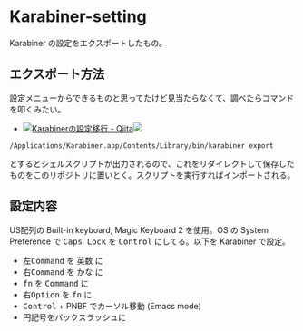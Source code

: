 # Karabiner-setting
Karabiner の設定をエクスポートしたもの。

## エクスポート方法
設定メニューからできるものと思ってたけど見当たらなくて、調べたらコマンドを叩くみたい。

- [![](http://capture.heartrails.com/75x75/shadow?http://qiita.com/icb54615/items/9c7a5366e23496bfacd5)](http://qiita.com/icb54615/items/9c7a5366e23496bfacd5)[Karabinerの設定移行 - Qiita](http://qiita.com/icb54615/items/9c7a5366e23496bfacd5)[![](http://b.hatena.ne.jp/entry/image/http://qiita.com/icb54615/items/9c7a5366e23496bfacd5)](http://b.hatena.ne.jp/entry/http://qiita.com/icb54615/items/9c7a5366e23496bfacd5)


```
/Applications/Karabiner.app/Contents/Library/bin/karabiner export
```

とするとシェルスクリプトが出力されるので、これをリダイレクトして保存したものをこのリポジトリに置いとく。スクリプトを実行すればインポートされる。

## 設定内容
US配列の Built-in keyboard, Magic Keyboard 2 を使用。OS の System Preference で <kbd>Caps Lock</kbd> を <kbd>Control</kbd> にしてる。以下を Karabiner で設定。

- <kbd>左Command</kbd> を <kbd>英数</kbd> に 
- <kbd>右Command</kbd> を <kbd>かな</kbd> に 
- <kbd>fn</kbd> を <kbd>Command</kbd> に 
- <kbd>右Option</kbd> を <kbd>fn</kbd> に 
- <kbd>Control</kbd> + PNBF でカーソル移動 (Emacs mode)
- 円記号をバックスラッシュに
